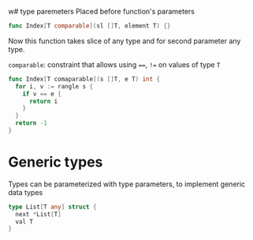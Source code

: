 w# type paremeters
Placed before function's parameters
```go
func Index[T comparable](sl []T, element T) {}
```

Now this function takes slice of any type and for second parameter any type.  

`comparable`: constraint that allows using `==`, `!=` on values of type `T`

```go
func Index[T comaparable](s []T, e T) int {
  for i, v := rangle s {
    if v == e {
      return i
    }
  }
  return -1
}
```

# Generic types
Types can be parameterized with type parameters, to implement generic data types
```go
type List[T any] struct {
  next *List[T]
  val T
}
```
